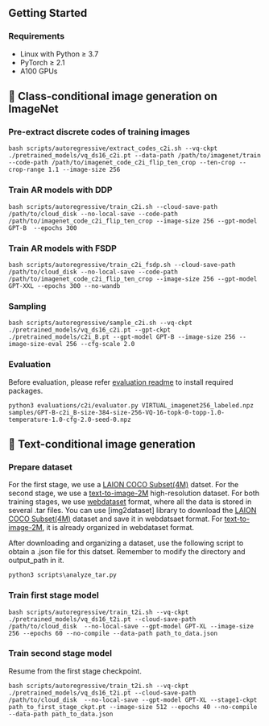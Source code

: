 ## Getting Started
### Requirements
- Linux with Python ≥ 3.7
- PyTorch ≥ 2.1
- A100 GPUs

## 🦄 Class-conditional image generation on ImageNet
### Pre-extract discrete codes of training images
```
bash scripts/autoregressive/extract_codes_c2i.sh --vq-ckpt ./pretrained_models/vq_ds16_c2i.pt --data-path /path/to/imagenet/train --code-path /path/to/imagenet_code_c2i_flip_ten_crop --ten-crop --crop-range 1.1 --image-size 256
```

### Train AR models with DDP
```
bash scripts/autoregressive/train_c2i.sh --cloud-save-path /path/to/cloud_disk --no-local-save --code-path /path/to/imagenet_code_c2i_flip_ten_crop --image-size 256 --gpt-model GPT-B  --epochs 300
```


### Train AR models with FSDP
```
bash scripts/autoregressive/train_c2i_fsdp.sh --cloud-save-path /path/to/cloud_disk --no-local-save --code-path /path/to/imagenet_code_c2i_flip_ten_crop --image-size 256 --gpt-model GPT-XXL --epochs 300 --no-wandb
```


### Sampling
```
bash scripts/autoregressive/sample_c2i.sh --vq-ckpt ./pretrained_models/vq_ds16_c2i.pt --gpt-ckpt ./pretrained_models/c2i_B.pt --gpt-model GPT-B --image-size 256 --image-size-eval 256 --cfg-scale 2.0
```


### Evaluation
Before evaluation, please refer [evaluation readme](evaluations/c2i/README.md) to install required packages. 
```
python3 evaluations/c2i/evaluator.py VIRTUAL_imagenet256_labeled.npz samples/GPT-B-c2i_B-size-384-size-256-VQ-16-topk-0-topp-1.0-temperature-1.0-cfg-2.0-seed-0.npz
```

## 🚀 Text-conditional image generation
### Prepare dataset
For the first stage, we use a [LAION COCO Subset(4M)](https://huggingface.co/datasets/guangyil/laion-coco-aesthetic) datset. For the second stage, we use a [text-to-image-2M](https://huggingface.co/datasets/jackyhate/text-to-image-2M) high-resolution dataset. For both training stages, we use [webdataset](https://github.com/webdataset/webdataset) format, where all the data is stored in several .tar files. You can use [img2dataset] library to download the [LAION COCO Subset(4M)](https://huggingface.co/datasets/guangyil/laion-coco-aesthetic) dataset and save it in webdatsaet format. For [text-to-image-2M](https://huggingface.co/datasets/jackyhate/text-to-image-2M), it is already organized in webdataset format.

After downloading and organizing a dataset, use the following script to obtain a .json file for this datset. Remember to modify the directory and output_path in it.
```
python3 scripts\analyze_tar.py
```

### Train first stage model
```
bash scripts/autoregressive/train_t2i.sh --vq-ckpt ./pretrained_models/vq_ds16_t2i.pt --cloud-save-path /path/to/cloud_disk  --no-local-save --gpt-model GPT-XL --image-size 256 --epochs 60 --no-compile --data-path path_to_data.json
```


### Train second stage model
Resume from the first stage checkpoint.
```
bash scripts/autoregressive/train_t2i.sh --vq-ckpt ./pretrained_models/vq_ds16_t2i.pt --cloud-save-path /path/to/cloud_disk  --no-local-save --gpt-model GPT-XL --stage1-ckpt path_to_first_stage_ckpt.pt --image-size 512 --epochs 40 --no-compile --data-path path_to_data.json
```